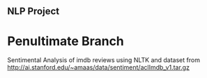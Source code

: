 ## NLP Project
# Penultimate Branch

Sentimental Analysis of imdb reviews using NLTK and dataset from http://ai.stanford.edu/~amaas/data/sentiment/aclImdb_v1.tar.gz
